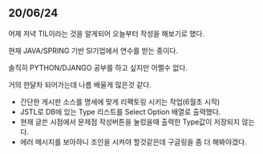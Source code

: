 ## 20/06/24
어제 저녁 TIL이라는 것을 알게되어 오늘부터 작성을 해보기로 했다.


현재 JAVA/SPRING 기반 SI기업에서 연수를 받는 중이다.


솔직히 PYTHON/DJANGO 공부를 하고 싶지만 어쩔수 없다.


거의 한달차 되어가는데 나름 배울게 많은것 같다.


 - 간단한 게시판 소스를 명세에 맞게 리팩토링 시키는 작업(6월초 시작)
 - JSTL로 DB에 있는 Type 리스트를 Select Option 배열로 출력했다.
 - 현재 글쓴 시점에서 문제점 작성버튼을 눌렀을때 출력한 Type값이 저장되지 않는다.
 - 에러 메시지를 보아하니 조인을 시켜야 할것같은데 구글링을 좀 더 해봐야겠다.